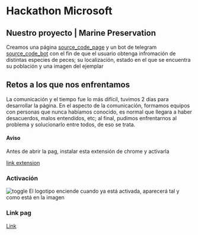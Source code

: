 # Hackathon Microsoft

## Nuestro proyecto | Marine Preservation
Creamos una página [source_code_page](https://github.com/ide45/Hackathon_code) y un bot de telegram [source_code_bot](https://github.com/LuisAngelFnz/BotTelegramMarinePreservation) con el fin de que el usuario obtenga infromación de distintas especies de peces; su localización, estado en el que se encuentra su población y una imagen del ejemplar

## Retos a los que nos enfrentamos
La comunicación y el tiempo fue lo más difícil, tuvimos 2 días para desarrollar la página. En el aspecto de la comunicación, formamos equipos con personas que nunca habíamos conocido, es normal que llegara a haber desacuerdos, malos entendidos, etc; al final, pudimos enfrentarnos al problema y solucionarlo entre todos, de eso se trata. 


#### Aviso
Antes de abrir la pag, instalar esta extensión de chrome y activarla

[link extension](https://chrome.google.com/webstore/detail/allow-cors-access-control/lhobafahddgcelffkeicbaginigeejlf)

### Activación
![toggle](https://user-images.githubusercontent.com/91546625/168416774-c367885a-6f7e-4572-b6f1-66cd278fb181.png)
El logotipo enciende cuando ya está activada, aparecerá tal y como está en la imagen

### Link pag
[Link](https://ide45.github.io/mockup_noC/#/)

